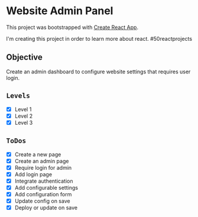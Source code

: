 # Website Admin Panel

This project was bootstrapped with [Create React App](https://github.com/facebook/create-react-app).

I'm creating this project in order to learn more about react. #50reactprojects

## Objective

Create an admin dashboard to configure website settings that requires user login.

## `Levels`

- [x] Level 1
- [x] Level 2
- [x] Level 3

## `ToDos`

- [x] Create a new page
- [x] Create an admin page
- [x] Require login for admin
- [x] Add login page
- [x] Integrate authentication
- [x] Add configurable settings
- [x] Add configuration form
- [x] Update config on save
- [x] Deploy or update on save
